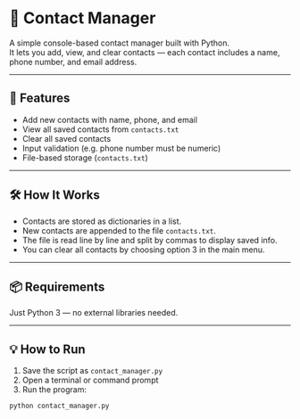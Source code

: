 # 📇 Contact Manager

A simple console-based contact manager built with Python.  
It lets you add, view, and clear contacts — each contact includes a name, phone number, and email address.

---

## 🚀 Features

- Add new contacts with name, phone, and email
- View all saved contacts from `contacts.txt`
- Clear all saved contacts
- Input validation (e.g. phone number must be numeric)
- File-based storage (`contacts.txt`)

---

## 🛠 How It Works

- Contacts are stored as dictionaries in a list.
- New contacts are appended to the file `contacts.txt`.
- The file is read line by line and split by commas to display saved info.
- You can clear all contacts by choosing option 3 in the main menu.

---

## 📦 Requirements

Just Python 3 — no external libraries needed.

---

## 💡 How to Run

1. Save the script as `contact_manager.py`
2. Open a terminal or command prompt
3. Run the program:

```bash
python contact_manager.py
